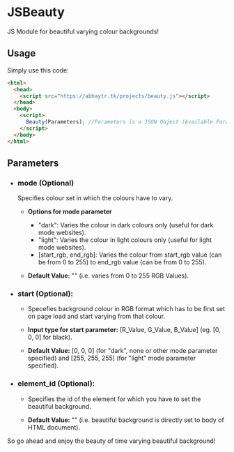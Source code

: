 # JSBeauty

JS Module for beautiful varying colour backgrounds!

## Usage

Simply use this code:

```html
<html>
  <head>
    <script src="https://abhaytr.tk/projects/beauty.js"></script>
  </head>
  <body>
    <script>
      Beauty(Parameters); //Parameters is a JSON Object (Available Parameters Specified Below)
    </script>
  </body>
</html>
```
## Parameters
- ### mode (Optional)
  
  Specifies colour set in which the colours have to vary.
  
  - **Options for mode parameter**
    - "dark": Varies the colour in dark colours only (useful for dark mode websites).
    - "light": Varies the colour in light colours only (useful for light mode websites).
    - [start_rgb, end_rgb]: Varies the colour from start_rgb value (can be from 0 to 255) to end_rgb value (can be from 0 to 255).
  
  - **Default Value:** "" (i.e. varies from 0 to 255 RGB Values).

- ### start (Optional):
  
  - Specefies background colour in RGB format which has to be first set on page load and start varying from that colour.
  
  - **Input type for start parameter:** [R_Value, G_Value, B_Value] (eg. [0, 0, 0] for black).
  
  - **Default Value:** [0, 0, 0] (for "dark", none or other mode parameter specified) and [255, 255, 255] (for "light" mode parameter specified).

- ### element_id (Optional):
  
  - Specifies the id of the element for which you have to set the beautiful background.
  
  - **Default Value:** "" (i.e. beautiful background is directly set to body of HTML document).

So go ahead and enjoy the beauty of time varying beautiful background!
